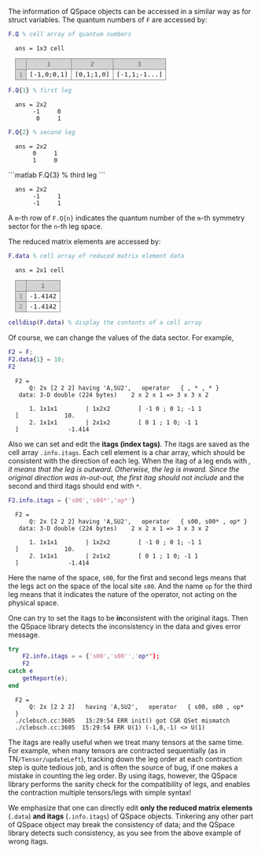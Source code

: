 The information of QSpace objects can be accessed in a similar way as for struct variables. The quantum numbers of <span style="font-family: monospace; font-size:.85em">F</span> are accessed by:
```matlab
F.Q % cell array of quantum numbers
```

<div style="margin:1em"><span style="font-family: monospace; font-size:.85em">ans = 1x3 cell <br>
<table>
  <tr>
    <th style="background-color: lightgray; color: gray; border: 1px solid gray;"></th>
   <th style="background-color: lightgray; color: gray; border: 1px solid gray;">1</th>
    <th style="background-color: lightgray; color: gray; border: 1px solid gray;">2</th>
    <th style="background-color: lightgray; color: gray; border: 1px solid gray;">3</th>
  </tr>
  <tr>
    <td style="background-color: lightgray; color: gray; border: 1px solid gray;">1</td>
    <td style="border: 1px solid gray;">[-1,0;0,1]</td>
    <td style="border: 1px solid gray;">[0,1;1,0]</td>
    <td style="border: 1px solid gray;">[-1,1;-1...]</td>
  </tr>
</table>
</span></div>



```matlab
F.Q{1} % first leg
```
<div style="margin:1em"><span style="font-family: monospace; font-size:.85em">ans = 2x2 <br>
&nbsp;&nbsp;&nbsp;&nbsp;&nbsp;-1&nbsp;&nbsp;&nbsp;&nbsp;&nbsp;0<br>
&nbsp;&nbsp;&nbsp;&nbsp;&nbsp;&nbsp;0&nbsp;&nbsp;&nbsp;&nbsp;&nbsp;1<br>
</span></div>

```matlab
F.Q{2} % second leg
```
<div style="margin:1em"><span style="font-family: monospace; font-size:.85em">ans = 2x2 <br>
&nbsp;&nbsp;&nbsp;&nbsp;&nbsp;0&nbsp;&nbsp;&nbsp;&nbsp;&nbsp;1<br>
&nbsp;&nbsp;&nbsp;&nbsp;&nbsp;1&nbsp;&nbsp;&nbsp;&nbsp;&nbsp;0<br>
</span></div>
```matlab
F.Q{3} % third leg
```
<div style="margin:1em"><span style="font-family: monospace; font-size:.85em">ans = 2x2 <br>
&nbsp;&nbsp;&nbsp;&nbsp;&nbsp;-1&nbsp;&nbsp;&nbsp;&nbsp;&nbsp;1<br>
&nbsp;&nbsp;&nbsp;&nbsp;&nbsp;-1&nbsp;&nbsp;&nbsp;&nbsp;&nbsp;1<br>
</span></div>



A <span style="font-family: monospace; font-size:.85em">m</span>-th row of <span style="font-family: monospace; font-size:.85em">F.Q{n}</span> indicates the quantum number of the <span style="font-family: monospace; font-size:.85em">m</span>-th symmetry sector for the <span style="font-family: monospace; font-size:.85em">n</span>-th leg space.

The reduced matrix elements are accessed by:
```matlab
F.data % cell array of reduced matrix element data
```

<div style="margin:1em"><span style="font-family: monospace; font-size:.85em">ans = 2x1 cell <br>
<table>
  <tr>
    <th style="background-color: lightgray; color: gray; border: 1px solid gray;"></th>
    <th style="background-color: lightgray; color: gray; border: 1px solid gray;">1</th>

  </tr>
  <tr>
    <td style="background-color: lightgray; color: gray; border: 1px solid gray;">1</td>
    <td style="border: 1px solid gray;">-1.4142</td>
  </tr>
  <tr>
    <td style="background-color: lightgray; color: gray; border: 1px solid gray;">2</td>
    <td style="border: 1px solid gray;">-1.4142</td>
  </tr>
</table>
</span></div>




```matlab
celldisp(F.data) % display the contents of a cell array
```
Of course, we can change the values of the data sector. For example,
```matlab
F2 = F;
F2.data{1} = 10;
F2
```

<div style="margin:1em"><span style="font-family: monospace; font-size:.85em">F2 = <br>
&nbsp;&nbsp;&nbsp;&nbsp;Q: 2x [2 2 2] having 'A,SU2',&nbsp;&nbsp;&nbsp;operator&nbsp;&nbsp;&nbsp;{ , * , * }<br>
&nbsp;data: 3-D double (224 bytes)&nbsp;&nbsp;&nbsp;&nbsp;2 x 2 x 1 => 3 x 3 x 2<br>
<br>
&nbsp;&nbsp;&nbsp;&nbsp;1. 1x1x1&nbsp;&nbsp;&nbsp;&nbsp;&nbsp;&nbsp;&nbsp;&nbsp;|&nbsp;1x2x2 &nbsp;&nbsp;&nbsp;&nbsp;&nbsp;&nbsp;&nbsp;[ -1 0 ; 0 1; -1 1 ]&nbsp;&nbsp;&nbsp;&nbsp;&nbsp;&nbsp;&nbsp;&nbsp;&nbsp;&nbsp;&nbsp;&nbsp;&nbsp;10.<br>
&nbsp;&nbsp;&nbsp;&nbsp;2. 1x1x1&nbsp;&nbsp;&nbsp;&nbsp;&nbsp;&nbsp;&nbsp;&nbsp;|&nbsp;2x1x2 &nbsp;&nbsp;&nbsp;&nbsp;&nbsp;&nbsp;&nbsp;[ 0 1 ; 1 0; -1 1 ]&nbsp;&nbsp;&nbsp;&nbsp;&nbsp;&nbsp;&nbsp;&nbsp;&nbsp;&nbsp;&nbsp;&nbsp;&nbsp;&nbsp;-1.414<br></span></div>



Also we can set and edit the **itags (index tags)**. The itags are saved as the cell array <span style="font-family: monospace; font-size:.85em">.info.itags</span>. Each cell element is a char array, which should be consistent with the direction of each leg. When the itag of a leg ends with <span style="font-family: monospace; font-size:.85em">*</span>, it means that the leg is outward. Otherwise, the leg is inward. Since the original direction was in-out-out, the first itag should not include <span style="font-family: monospace; font-size:.85em">*</span> and the second and third itags should end with <span style="font-family: monospace; font-size:.85em">*</span>.

```matlab
F2.info.itags = {'s00','s00*','op*'}
```
<div style="margin:1em"><span style="font-family: monospace; font-size:.85em">F2 = <br>
&nbsp;&nbsp;&nbsp;&nbsp;Q: 2x [2 2 2] having 'A,SU2',&nbsp;&nbsp;&nbsp;operator&nbsp;&nbsp;&nbsp;{ s00, s00* , op* }<br>
&nbsp;data: 3-D double (224 bytes)&nbsp;&nbsp;&nbsp;&nbsp;2 x 2 x 1 => 3 x 3 x 2<br>
<br>
&nbsp;&nbsp;&nbsp;&nbsp;1. 1x1x1&nbsp;&nbsp;&nbsp;&nbsp;&nbsp;&nbsp;&nbsp;&nbsp;|&nbsp;1x2x2 &nbsp;&nbsp;&nbsp;&nbsp;&nbsp;&nbsp;&nbsp;[ -1 0 ; 0 1; -1 1 ]&nbsp;&nbsp;&nbsp;&nbsp;&nbsp;&nbsp;&nbsp;&nbsp;&nbsp;&nbsp;&nbsp;&nbsp;&nbsp;10.<br>
&nbsp;&nbsp;&nbsp;&nbsp;2. 1x1x1&nbsp;&nbsp;&nbsp;&nbsp;&nbsp;&nbsp;&nbsp;&nbsp;|&nbsp;2x1x2 &nbsp;&nbsp;&nbsp;&nbsp;&nbsp;&nbsp;&nbsp;[ 0 1 ; 1 0; -1 1 ]&nbsp;&nbsp;&nbsp;&nbsp;&nbsp;&nbsp;&nbsp;&nbsp;&nbsp;&nbsp;&nbsp;&nbsp;&nbsp;&nbsp;-1.414<br></span></div>


Here the name of the space, <span style="font-family: monospace; font-size:.85em">s00</span>, for the first and second legs means that the legs act on the space of the local site <span style="font-family: monospace; font-size:.85em">s00</span>. And the name <span style="font-family: monospace; font-size:.85em">op</span> for the third leg means that it indicates the nature of the operator, not acting on the physical space.

One can try to set the itags to be **in**consistent with the original itags. Then the QSpace library detects the inconsistency in the data and gives error message.

```matlab
try
    F2.info.itags = = {'s00','s00'','op*'};
    F2
catch e
    getReport(e);
end
```
<div style="margin:1em"><span style="font-family: monospace; font-size:.85em">F2 = <br>
&nbsp;&nbsp;&nbsp;&nbsp;Q: 2x [2 2 2]&nbsp;&nbsp; having 'A,SU2',&nbsp;&nbsp;&nbsp;operator&nbsp;&nbsp;&nbsp;{ s00, s00 , op* }<br>
./clebsch.cc:3605&nbsp;&nbsp; 15:29:54&nbsp;ERR init() got CGR QSet mismatch
./clebsch.cc:3605&nbsp;&nbsp;15:29:54&nbsp;ERR&nbsp;U(1) (-1,0,-1) <> U(1) 
</span></div>




The itags are really useful when we treat many tensors at the same time. For example, when many tensors are contracted sequentially (as in TN<span style="font-family: monospace; font-size:.85em">/Tensor/updateLeft</span>), tracking down the leg order at each contraction step is quite tedious job, and is often the source of bug, if one makes a mistake in counting the leg order. By using itags, however, the QSpace library performs the sanity check for the compatibility of legs, and enables the contraction multiple tensors/legs with simple syntax!

We emphasize that one can directly edit **only the reduced matrix elements** (<span style="font-family: monospace; font-size:.85em">.data</span>) **and itags** (<span style="font-family: monospace; font-size:.85em">.info.itags</span>) of QSpace objects. Tinkering any other part of QSpace object may break the consistency of data; and the QSpace library detects such consistency, as you see from the above example of wrong itags.

&nbsp;
